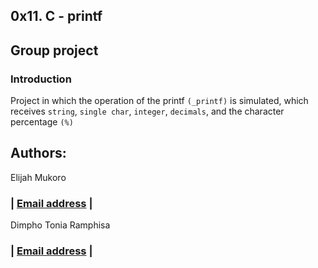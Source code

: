 ## 0x11. C - printf

## Group project

### Introduction
Project in which the operation of the printf `(_printf)` is simulated, which receives `string`, `single char`, `integer`, `decimals`, and the character percentage `(%)`

## Authors:

Elijah Mukoro
### | [Email address](elijahmukoro7@gmail.com) |

Dimpho Tonia Ramphisa
### | [Email address](tonia.ramphisa@gmail.com) |
